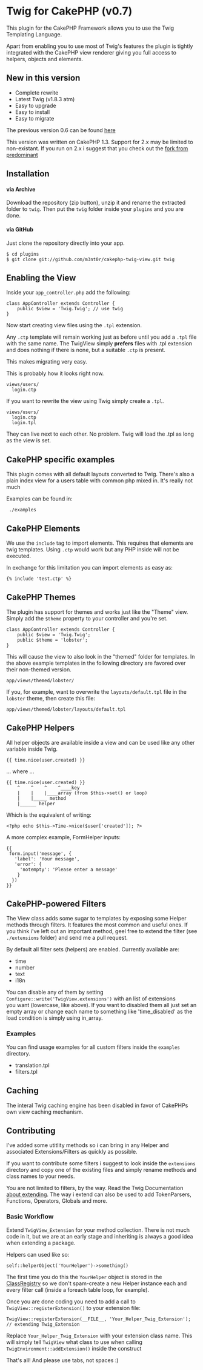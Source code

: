 # Twig for CakePHP (v0.7)

This plugin for the CakePHP Framework allows you to use the Twig Templating Language.

Apart from enabling you to use most of Twig's features the plugin is tightly integrated with 
the CakePHP view renderer giving you full access to helpers, objects and elements.



## New in this version

- Complete rewrite
- Latest Twig (v1.8.3 atm)
- Easy to upgrade
- Easy to install
- Easy to migrate

The previous version 0.6 can be found [here](https://github.com/m3nt0r/cakephp-twig-view/tree/twig.six "twig.six branch")

This version was written on CakePHP 1.3. Support for 2.x may be limited to non-existant.
If you run on 2.x i suggest that you check out the [fork from predominant](https://github.com/predominant/TwigView)

## Installation

#### via Archive

Download the repository (zip button), unzip it and rename the extracted folder to ```twig```.
Then put the ```twig``` folder inside your ```plugins``` and you are done.

#### via GitHub

Just clone the repository directly into your app.

    $ cd plugins 
    $ git clone git://github.com/m3nt0r/cakephp-twig-view.git twig

## Enabling the View

Inside your ```app_controller.php``` add the following:

    class AppController extends Controller {
        public $view = 'Twig.Twig'; // use twig
    }

Now start creating view files using the ```.tpl``` extension. 

Any ```.ctp``` template will remain working just as before until you add a ```.tpl``` file with the same name. The TwigView simply **prefers** files with .tpl extension and does nothing if there is none, but a suitable ```.ctp``` is present. 

This makes migrating very easy.

This is probably how it looks right now.

    views/users/
      login.ctp

If you want to rewrite the view using Twig simply create a ```.tpl```.

    views/users/
      login.ctp
      login.tpl

They can live next to each other. No problem. Twig will load the .tpl as long as the view is set.


## CakePHP specific examples

This plugin comes with all default layouts converted to Twig. There's also a plain index view 
for a users table with common php mixed in. It's really not much

Examples can be found in:

     ./examples


## CakePHP Elements

We use the `include` tag to import elements. This requires that elements are twig templates. Using ```.ctp``` would work but any PHP inside will not be executed. 

In exchange for this limitation you can import elements as easy as:

    {% include 'test.ctp' %} 

## CakePHP Themes

The plugin has support for themes and works just like the "Theme" view. Simply add the ```$theme```
property to your controller and you're set.

    class AppController extends Controller {
        public $view = 'Twig.Twig';
        public $theme = 'lobster';
    }

This will cause the view to also look in the "themed" folder for templates. In the above example
templates in the following directory are favored over their non-themed version.

    app/views/themed/lobster/

If you, for example, want to overwrite the ```layouts/default.tpl``` file in the ```lobster``` theme, 
then create this file:

    app/views/themed/lobster/layouts/default.tpl

## CakePHP Helpers

All helper objects are available inside a view and can be used like any other variable inside Twig.

    {{ time.nice(user.created) }}

... where ...

    {{ time.nice(user.created) }}
        ^    ^    ^    ^____key
        |    |    |____array (from $this->set() or loop)
        |    |_____ method
        |______ helper

Which is the equivalent of writing:

    <?php echo $this->Time->nice($user['created']); ?>

A more complex example, FormHelper inputs:

    {{
     form.input('message', {
       'label': 'Your message',
       'error': {
         'notempty': 'Please enter a message'
        }
      })
    }}

## CakePHP-powered Filters

The View class adds some sugar to templates by exposing some Helper methods through filters. It  features the most common and useful ones. If you think i've left out an important method, geel free to extend the filter (see ```./extensions``` folder) and send me a pull request. 

By default all filter sets (helpers) are enabled. Currently available are:

- time
- number
- text
- i18n

You can disable any of them by setting ```Configure::write('TwigView.extensions')``` with an list of extensions  
you want (lowercase, like above). If you want to disabled them all just set an empty array or change each 
name to something like 'time_disabled' as the load condition is simply using in_array.

### Examples

You can find usage examples for all custom filters inside the ```examples``` directory. 

- translation.tpl
- filters.tpl

## Caching

The interal Twig caching engine has been disabled in favor of CakePHPs own view caching mechanism.

## Contributing

I've added some utitlity methods so i can bring in any Helper and associated Extensions/Filters as quickly as possible. 

If you want to contribute some filters i suggest to look inside the ```extensions``` directory and copy one of the 
existing files and simply rename methods and class names to your needs.

You are not limited to filters, by the way. Read the Twig Documentation [about extending](http://twig.sensiolabs.org/doc/advanced.html#creating-an-extension). The way i extend can also
be used to add TokenParsers, Functions, Operators, Globals and more.

### Basic Workflow

Extend ```TwigView_Extension``` for your method collection. There is not much code in it, but we are at an early
stage and inheriting is always a good idea when extending a package.

Helpers can used like so:

    self::helperObject('YourHelper')->something()

The first time you do this the ```YourHelper``` object is stored in the [ClassRegistry](http://api.cakephp.org/class/class-registry "CakePHP API") 
so we don't spam-create a new Helper instance each and every filter call (inside a foreach table loop, for example).

Once you are done coding you need to add a call to ```TwigView::registerExtension()``` to your extension file:

    TwigView::registerExtension(__FILE__, 'Your_Helper_Twig_Extension'); // extending Twig_Extension

Replace ```Your_Helper_Twig_Extension``` with your extension class name. This will simply tell ```TwigView``` what class 
to use when calling ```TwigEnvironment::addExtension()``` inside the construct

That's all! And please use tabs, not spaces :)




